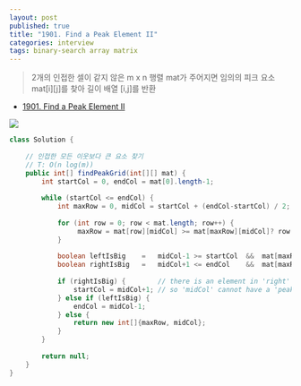 ```yaml
---
layout: post
published: true
title: "1901. Find a Peak Element II"
categories: interview
tags: binary-search array matrix
---
```


> 2개의 인접한 셀이 같지 않은 m x n 행렬 mat가 주어지면 임의의 피크 요소 mat[i][j]를 찾아 길이 배열 [i,j]를 반환

- [1901. Find a Peak Element II](https://leetcode.com/problems/find-a-peak-element-ii/)

![](https://assets.leetcode.com/uploads/2021/06/08/1.png)

```java
class Solution {
    
    // 인접한 모든 이웃보다 큰 요소 찾기
    // T: O(n log(m))
    public int[] findPeakGrid(int[][] mat) {
        int startCol = 0, endCol = mat[0].length-1;
        
        while (startCol <= endCol) {
            int maxRow = 0, midCol = startCol + (endCol-startCol) / 2;
            
            for (int row = 0; row < mat.length; row++) {
                 maxRow = mat[row][midCol] >= mat[maxRow][midCol]? row : maxRow;  
            }
            
            boolean leftIsBig    =   midCol-1 >= startCol  &&  mat[maxRow][midCol-1] > mat[maxRow][midCol];
            boolean rightIsBig   =   midCol+1 <= endCol    &&  mat[maxRow][midCol+1] > mat[maxRow][midCol];
            
            if (rightIsBig) {        // there is an element in 'right' that is bigger than all the elements in the 'midCol' 
                startCol = midCol+1; // so 'midCol' cannot have a 'peakPlane'
            } else if (leftIsBig) {  
                endCol = midCol-1;
            } else {
                return new int[]{maxRow, midCol};
            }
        }
        
        return null;
    }
}
```